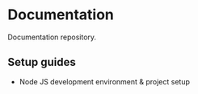 # Documentation

Documentation repository.

## Setup guides

- Node JS development environment & project setup
